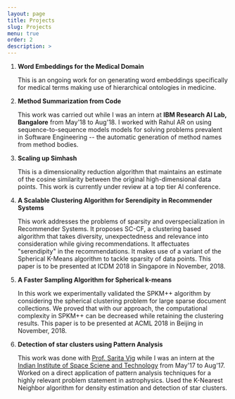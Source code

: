 ```yaml
---
layout: page
title: Projects
slug: Projects
menu: true
order: 2
description: >
---
```


1. **Word Embeddings for the Medical Domain**

     This is an ongoing work for on generating word embeddings specifically for medical terms making use of hierarchical ontologies in
medicine.

2. **Method Summarization from Code**

     This work was carried out while I was an intern at **IBM Research AI Lab, Bangalore** from May'18 to Aug'18. I worked with Rahul AR on using sequence-to-sequence models models for solving problems prevalent in Software Engineering -- the automatic generation of method names from method bodies.

3. **Scaling up Simhash**

     This is a dimensionality reduction algorithm that maintains an estimate of the cosine similarity between the original high-dimensional data points. This work is currently under review at a top tier AI conference. 

4. **A Scalable Clustering Algorithm for Serendipity in Recommender Systems**

     This work addresses the problems of sparsity and overspecialization in Recommender Systems. It proposes SC-CF, a clustering based algorithm that takes diversity, unexpectedness and relevance into consideration while giving recommendations. It affectuates "serendipity" in the recommendations. It makes use of a variant of the Spherical K-Means algorithm to tackle sparsity of data points. This paper is to be presented at ICDM 2018 in Singapore in November, 2018. 

5. **A Faster Sampling Algorithm for Spherical k-means**

     In this work we experimentally validated the SPKM++ algorithm by considering the spherical clustering problem for large sparse document collections. We proved that with our approach, the computational complexity in SPKM++ can be decreased while retaining the clustering results. This paper is to be presented at ACML 2018 in Beijing in November, 2018. 

6. **Detection of star clusters using Pattern Analysis**

     This work was done with [Prof. Sarita Vig](https://www.iist.ac.in/ess/sarita) while I was an intern at the [Indian Institute of Space Sciene and Technology](https://www.iist.ac.in/) from May'17 to Aug'17. Worked on a direct application of pattern analysis techniques for a highly relevant problem statement in astrophysics.
Used the K-Nearest Neighbor algorithm for density estimation and detection of star clusters.
